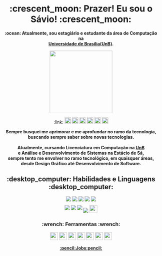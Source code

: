 <h1 align=center>:crescent_moon: Prazer! Eu sou o Sávio! :crescent_moon:</h1>

<p align="center"><b>:ocean: Atualmente, sou estagiário e estudante da área de Computação na <br><a href="https://unb.br">Universidade de Brasília(UnB)</a>.</b></p>
<p align="center"><img src="https://media.giphy.com/media/nM8UiF6Xr4rRGmpPF0/giphy.gif" style="height:200px"></p>
<p align="center">:link:
<a href="https://open.spotify.com/playlist/6TtehsM9pKWks2PEh6PXiR"><img src="https://img.shields.io/badge/Spotify-1ED760?style=for-the-badge&logo=spotify&logoColor=white" style="height:20px"></a>
<a href="https://github.com/savio-henrique"><img src="https://img.shields.io/badge/github-%23121011.svg?style=for-the-badge&logo=github&logoColor=white" style="height:20px"></a>
<a href="https://codepen.io/SavioCMendes"><img src="https://img.shields.io/badge/Codepen-000000?style=for-the-badge&logo=codepen&logoColor=white" style="height:20px"></a>
<a href="https://linkedin.com/in/savio-hc"><img src="https://img.shields.io/badge/linkedin-%230077B5.svg?style=for-the-badge&logo=linkedin&logoColor=white" style="height:20px"></a>
<a href="https://www.instagram.com/savioh.c/"><img src="https://img.shields.io/badge/Instagram-%23E4405F.svg?style=for-the-badge&logo=Instagram&logoColor=white" style="height:20px"></a>
<a href="https://steamcommunity.com/id/Hakyoku"><img src="https://img.shields.io/badge/steam-%23000000.svg?style=for-the-badge&logo=steam&logoColor=white" style="height:20px"></a>
</p>

<p align="center"><b>Sempre busquei me aprimorar e me aprofundar no ramo da tecnologia,<br>
buscando sempre saber sobre novas tecnologias.<br>
<br>Atualmente, cursando Licenciatura em Computação na <a href="https://unb.br">UnB</a><br>
e Análise e Desenvolvimento de Sistemas na Estácio de Sá,<br>
sempre tento me envolver no ramo tecnológico, em quaisquer áreas,<br>
desde Design Gráfico até Desenvolvimento de Software.</b></p>

<h2 align="center">:desktop_computer: Habilidades e Linguagens :desktop_computer:</h2>

<p align="center">
<img src="https://img.shields.io/badge/python-3670A0?style=for-the-badge&logo=python&logoColor=ffdd54" style="min-height:25px">
<img src="https://img.shields.io/badge/java-%23ED8B00.svg?style=for-the-badge&logo=java&logoColor=white" style="min-height:25px">
<img src="https://img.shields.io/badge/html5-%23E34F26.svg?style=for-the-badge&logo=html5&logoColor=white" style="min-height:25px">
<img src="https://img.shields.io/badge/css3-%231572B6.svg?style=for-the-badge&logo=css3&logoColor=white" style="min-height:25px">
<img src="https://img.shields.io/badge/javascript-%23323330.svg?style=for-the-badge&logo=javascript&logoColor=%23F7DF1E" style="min-height:25px"><br>
<img src="https://img.shields.io/badge/php-%23777BB4.svg?style=for-the-badge&logo=php&logoColor=white" style="min-height:25px">
<img src="https://img.shields.io/badge/bootstrap-%23563D7C.svg?style=for-the-badge&logo=bootstrap&logoColor=white" style="min-height:25px">
<img src="https://img.shields.io/badge/mysql-%2300f.svg?style=for-the-badge&logo=mysql&logoColor=white" style="min-height:25px">
<img src="https://img.shields.io/badge/tailwindcss-%2338B2AC.svg?style=for-the-badge&logo=tailwind-css&logoColor=white" style:"height:25px">
<img src="https://img.shields.io/badge/react-%2320232a.svg?style=for-the-badge&logo=react&logoColor=%2361DAFB" style="height:25px">
</p>

<h3 align="center">:wrench: Ferramentas :wrench:</h3>

<p align="center">
<img src="https://img.shields.io/badge/Notion-%23000000.svg?style=for-the-badge&logo=notion&logoColor=white" style="height:25px">
<img src="https://img.shields.io/badge/Linux-FCC624?style=for-the-badge&logo=linux&logoColor=black" style="height:25px">
<img src="https://img.shields.io/badge/docker-%230db7ed.svg?style=for-the-badge&logo=docker&logoColor=white" style="height:25px">
<img src="https://img.shields.io/badge/Trello-%23026AA7.svg?style=for-the-badge&logo=Trello&logoColor=white" style="height:25px">
<img src="https://img.shields.io/badge/git-%23F05033.svg?style=for-the-badge&logo=git&logoColor=white" style="height:25px">
<img src="https://img.shields.io/badge/figma-%23F24E1E.svg?style=for-the-badge&logo=figma&logoColor=white" style="height:25px">
<img src="https://img.shields.io/badge/adobe-%23FF0000.svg?style=for-the-badge&logo=adobe&logoColor=white" style="height:25px">
</p>

<p align="center">
<b><a href="https://github.com/savio-henrique/jobs">:pencil:Jobs:pencil:</a></b>
</p>
